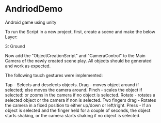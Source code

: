 # AndriodDemo

Android game using unity

To run the Script in a new project, first, create a scene and make the below Layer:

3: Ground

Now add the "ObjectCreationScript" and "CameraControl" to the Main Camera of the newly created scene play. All objects should be generated and work as expected.

The following touch gestures were implemented:

Tap - Selects and deselects objects.
Drag - moves object around if selected; else moves the camera around.
Pinch - scales the object if selected: or zooms in the camera if no object is selected.
Rotate - rotates a selected object or the camera if non is selected.
Two fingers drag - Rotates the camera in a fixed position to either up/down or left/right.
Press - If an object is selected and the finger held for a couple of seconds, the object starts shaking, or the camera starts shaking if no object is selected.
